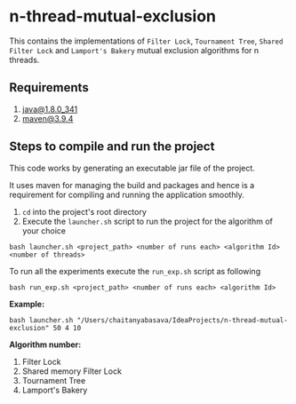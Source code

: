 # n-thread-mutual-exclusion

This contains the implementations of `Filter Lock`, `Tournament Tree`, `Shared Filter Lock`
and `Lamport's Bakery` mutual exclusion algorithms for n threads.

## Requirements
1. java@1.8.0_341
2. maven@3.9.4

## Steps to compile and run the project

This code works by generating an executable jar file of the project.

It uses maven for managing the build and packages and hence is a requirement for compiling and running the application smoothly.

1. `cd` into the project's root directory
2. Execute the `launcher.sh` script to run the project for the algorithm of your choice
```
bash launcher.sh <project_path> <number of runs each> <algorithm Id> <number of threads>
```

To run all the experiments execute the `run_exp.sh` script as following
```
bash run_exp.sh <project_path> <number of runs each> <algorithm Id>
```

**Example:**
```
bash launcher.sh "/Users/chaitanyabasava/IdeaProjects/n-thread-mutual-exclusion" 50 4 10
```

**Algorithm number:**
1. Filter Lock
2. Shared memory Filter Lock
3. Tournament Tree
4. Lamport's Bakery
